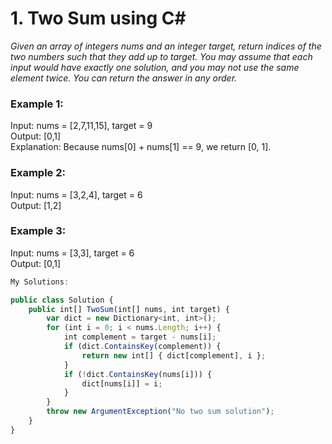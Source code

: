 # 1. Two Sum  using C#
*Given an array of integers nums and an integer target, return indices of the two numbers such that they add up to target.
You may assume that each input would have exactly one solution, and you may not use the same element twice.
You can return the answer in any order.*

### Example 1:  
Input: nums = [2,7,11,15], target = 9  
Output: [0,1]  
Explanation: Because nums[0] + nums[1] == 9, we return [0, 1].  

### Example 2:  
Input: nums = [3,2,4], target = 6  
Output: [1,2]   

### Example 3:   
Input: nums = [3,3], target = 6   
Output: [0,1]  


```javascript
My Solutions:

public class Solution {
    public int[] TwoSum(int[] nums, int target) {
        var dict = new Dictionary<int, int>();
        for (int i = 0; i < nums.Length; i++) {
            int complement = target - nums[i];
            if (dict.ContainsKey(complement)) {
                return new int[] { dict[complement], i };
            }
            if (!dict.ContainsKey(nums[i])) {
                dict[nums[i]] = i;
            }
        }
        throw new ArgumentException("No two sum solution");
    }
}
```
